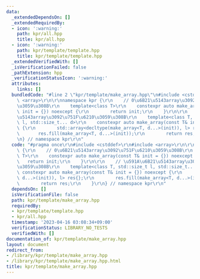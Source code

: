 ```yaml
---
data:
  _extendedDependsOn: []
  _extendedRequiredBy:
  - icon: ':warning:'
    path: kpr/all.hpp
    title: kpr/all.hpp
  - icon: ':warning:'
    path: kpr/template/template.hpp
    title: kpr/template/template.hpp
  _extendedVerifiedWith: []
  _isVerificationFailed: false
  _pathExtension: hpp
  _verificationStatusIcon: ':warning:'
  attributes:
    links: []
  bundledCode: "#line 2 \"kpr/template/make_array.hpp\"\n#include <cstddef>\r\n#include\
    \ <array>\r\n\r\nnamespace kpr {\r\n    // 0\u6B21\u5143array\u3092\u751F\u6210\
    \u3059\u308B\r\n    template<class T>\r\n    constexpr auto make_array(const T&\
    \ init = {}) noexcept {\r\n        return init;\r\n    }\r\n\r\n    // \u591A\u6B21\
    \u5143array\u3092\u751F\u6210\u3059\u308B\r\n    template<class T, std::size_t\
    \ l, std::size_t... d>\r\n    constexpr auto make_array(const T& init = {}) noexcept\
    \ {\r\n        std::array<decltype(make_array<T, d...>(init)), l> res{};\r\n \
    \       res.fill(make_array<T, d...>(init));\r\n        return res;\r\n    }\r\
    \n} // namespace kpr\r\n"
  code: "#pragma once\r\n#include <cstddef>\r\n#include <array>\r\n\r\nnamespace kpr\
    \ {\r\n    // 0\u6B21\u5143array\u3092\u751F\u6210\u3059\u308B\r\n    template<class\
    \ T>\r\n    constexpr auto make_array(const T& init = {}) noexcept {\r\n     \
    \   return init;\r\n    }\r\n\r\n    // \u591A\u6B21\u5143array\u3092\u751F\u6210\
    \u3059\u308B\r\n    template<class T, std::size_t l, std::size_t... d>\r\n   \
    \ constexpr auto make_array(const T& init = {}) noexcept {\r\n        std::array<decltype(make_array<T,\
    \ d...>(init)), l> res{};\r\n        res.fill(make_array<T, d...>(init));\r\n\
    \        return res;\r\n    }\r\n} // namespace kpr\r\n"
  dependsOn: []
  isVerificationFile: false
  path: kpr/template/make_array.hpp
  requiredBy:
  - kpr/template/template.hpp
  - kpr/all.hpp
  timestamp: '2023-04-16 03:08:34+09:00'
  verificationStatus: LIBRARY_NO_TESTS
  verifiedWith: []
documentation_of: kpr/template/make_array.hpp
layout: document
redirect_from:
- /library/kpr/template/make_array.hpp
- /library/kpr/template/make_array.hpp.html
title: kpr/template/make_array.hpp
---
```

